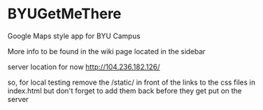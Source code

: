 BYUGetMeThere
=============

Google Maps style app for BYU Campus

More info to be found in the wiki page located in the sidebar

server location for now
 http://104.236.182.126/

so, for local testing remove the /static/ in front of the links to the css files in index.html
but don't forget to add them back before they get put on the server
